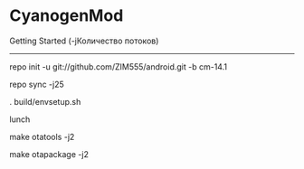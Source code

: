 CyanogenMod
===========

Getting Started (-jКоличество потоков)

---------------

repo init -u git://github.com/ZIM555/android.git -b cm-14.1

repo sync -j25 

. build/envsetup.sh

lunch

make otatools -j2

make otapackage -j2